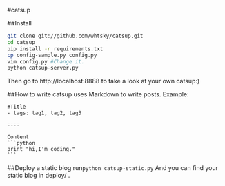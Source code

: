 #catsup

##Install
```bash
git clone git://github.com/whtsky/catsup.git
cd catsup
pip install -r requirements.txt
cp config-sample.py config.py
vim config.py #Change it.
python catsup-server.py
```
Then go to http://localhost:8888 to take a look at your own catsup:)

##How to write
catsup uses Markdown to write posts.
Example:

	#Title
	- tags: tag1, tag2, tag3
	
	----
	
	Content
	```python
	print "hi,I'm coding."
	```
	
##Deploy a static blog
run`python catsup-static.py`
And you can find your static blog in deploy/ .
